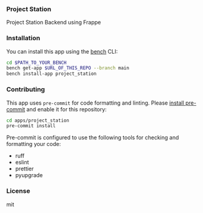 ### Project Station

Project Station Backend using Frappe

### Installation

You can install this app using the [bench](https://github.com/frappe/bench) CLI:

```bash
cd $PATH_TO_YOUR_BENCH
bench get-app $URL_OF_THIS_REPO --branch main
bench install-app project_station
```

### Contributing

This app uses `pre-commit` for code formatting and linting. Please [install pre-commit](https://pre-commit.com/#installation) and enable it for this repository:

```bash
cd apps/project_station
pre-commit install
```

Pre-commit is configured to use the following tools for checking and formatting your code:

- ruff
- eslint
- prettier
- pyupgrade

### License

mit
